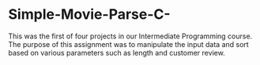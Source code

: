 # Simple-Movie-Parse-C-
This was the first of four projects in our Intermediate Programming course. 
The purpose of this assignment was to manipulate the input data and sort based on various parameters such as length and customer review.
